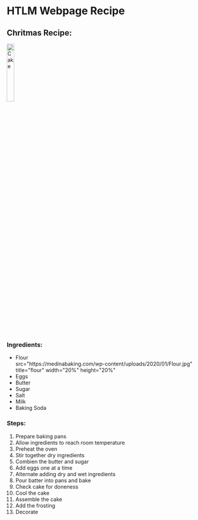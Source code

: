 <h1> HTLM Webpage Recipe </h1>
<h2> Chritmas Recipe: </h2>

<img   src="https://www.onceuponachef.com/images/2012/11/Vanilla-Birthday-Cake-18.jpg"
        title="Cake"
        width="20%"
        height="20%" />
        
<h3> Ingredients: </h3>
        
<b>  </b>
<ul>
  <li> Flour </li>
        src="https://medinabaking.com/wp-content/uploads/2020/01/Flour.jpg"
        title="flour"
        width="20%"
        height="20%"
  <li> Eggs </li>
  <li> Butter </li>
  <li> Sugar </li>
  <li> Salt </li>
  <li> Milk </li>
  <li> Baking Soda </li>
</ul>


<h3> Steps: </h3>
  
 <ol> 
  <li> Prepare baking pans </li>
  <li> Allow ingredients to reach room temperature </li>
  <li> Preheat the oven </li>
  <li> Stir together dry ingredients </li>
  <li> Combien the butter and sugar </li>
  <li> Add eggs one at a time </li>
  <li> Alternate adding dry and wet ingredients </li>
  <li> Pour batter into pans and bake </li>
  <li> Check cake for doneness </li>
  <li> Cool the cake </li> 
  <li> Assemble the cake </li>
  <li> Add the frosting </li>
  <li> Decorate </li> 
        
</ol>
